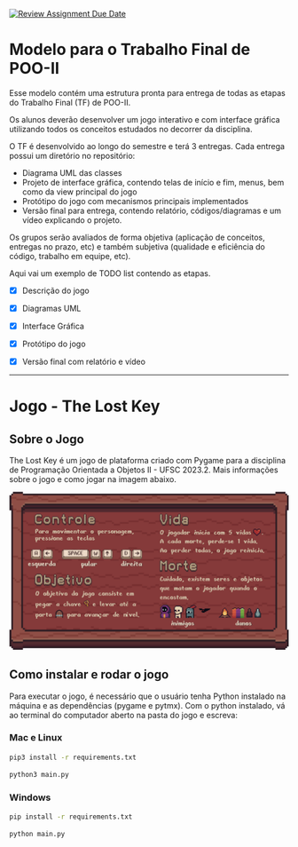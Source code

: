 [![Review Assignment Due Date](https://classroom.github.com/assets/deadline-readme-button-24ddc0f5d75046c5622901739e7c5dd533143b0c8e959d652212380cedb1ea36.svg)](https://classroom.github.com/a/Tw1jAWFH)
# Modelo para o Trabalho Final de POO-II
Esse modelo contém uma estrutura pronta para entrega de todas as etapas do Trabalho Final (TF) de POO-II.

Os alunos deverão desenvolver um jogo interativo e com interface gráfica utilizando todos os conceitos estudados no decorrer da disciplina.

O TF é desenvolvido ao longo do semestre e terá 3 entregas. Cada entrega possui um diretório no repositório:
 - Diagrama UML das classes
 - Projeto de interface gráfica, contendo telas de início e fim, menus, bem como da view principal do jogo
 - Protótipo do jogo com mecanismos principais implementados
 - Versão final para entrega, contendo relatório, códigos/diagramas e um vídeo explicando o projeto.

Os grupos serão avaliados de forma objetiva (aplicação de conceitos, entregas no prazo, etc) e também subjetiva (qualidade e eficiência do código, trabalho em equipe, etc).

Aqui vai um exemplo de TODO list contendo as etapas.
- [x] Descrição do jogo
- [x] Diagramas UML
- [x] Interface Gráfica 
- [x] Protótipo do jogo 
- [x] Versão final com relatório e vídeo 


---
# Jogo - The Lost Key
## Sobre o Jogo
The Lost Key é um jogo de plataforma criado com Pygame para a disciplina de Programação Orientada a Objetos II - UFSC 2023.2. Mais informações sobre o jogo e como jogar na imagem abaixo.

<div align="center">
    <img src="versao_final/assets/UI/tutorial.png" alt="Descrição do jogo">
</div>

## Como instalar e rodar o jogo

Para executar o jogo, é necessário que o usuário tenha Python instalado na máquina e as dependências (pygame e pytmx).
Com o python instalado, vá ao terminal do computador aberto na pasta do jogo e escreva:
  
### Mac e Linux

```sh
pip3 install -r requirements.txt
```
```sh
python3 main.py
```
### Windows
```sh
pip install -r requirements.txt
```
```sh
python main.py
```
